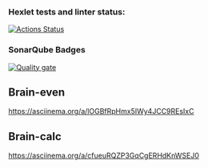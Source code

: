 ### Hexlet tests and linter status:

[![Actions Status](https://github.com/subbotaMan/frontend-project-44/actions/workflows/hexlet-check.yml/badge.svg)](https://github.com/subbotaMan/frontend-project-44/actions)

### SonarQube Badges

[![Quality gate](https://sonarcloud.io/api/project_badges/quality_gate?project=subbotaMan_frontend-project-44)](https://sonarcloud.io/summary/new_code?id=subbotaMan_frontend-project-44)

## Brain-even
https://asciinema.org/a/lOGBfRpHmx5IWy4JCC9REsIxC 

## Brain-calc
https://asciinema.org/a/cfueuRQZP3GqCgERHdKnWSEJ0